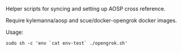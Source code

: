 Helper scripts for syncing and setting up AOSP cross reference.

Require kylemanna/aosp and scue/docker-opengrok docker images.

Usage:
```text
sudo sh -c 'env `cat env-test` ./opengrok.sh'
```
